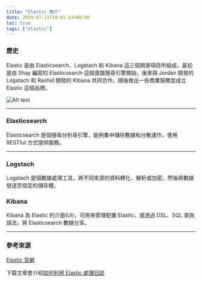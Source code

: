```yaml
---
title: "Elastic 簡介"
date: 2019-07-11T19:01:43+08:00
toc: true
tags: ["elastic"]
---
```


<!--more-->

### 歷史

Elastic 是由 Elasticsearch、Logstach 和 Kibana 這三個開源項目所組成，最初是由 Shay 編寫的 Elasticsearch 這個食譜搜尋引擎開始，後來與 Jordan 開發的 Logstach 和 Rashid 開發的 Kibana 共同合作。隨後推出一些商業服務並成立 Elastic 這個品牌。

![Alt text](/images/elk-stack.svg)

* * * *

### Elasticsearch

Elasticsearch 是個搜尋分析尋引擎，能夠集中儲存數據和分散運作，使用 RESTful 方式提供服務。

* * * *

### Logstach

Logstach 是個數據處理工具，將不同來源的資料轉化、解析或加密，然後將數據發送至指定的儲存體。

### Kibana

Kibana 為 Elastic 的介面(UI)，可用來管理配置 Elastic，或透過 DSL、SQL 查詢語法，將 Elasticsearch 數據分享。

* * * *

### 參考來源  

[Elastic 官網](https://www.elastic.co/cn/)

下篇文章會介紹[如何利用 Elastic 處理日誌](https://reddtsai.github.io/posts/elk_logging)
